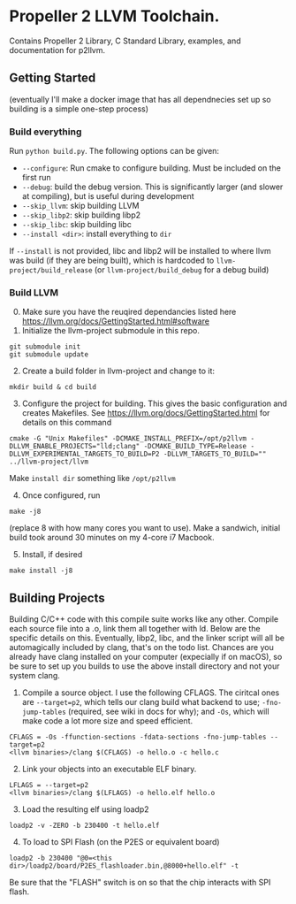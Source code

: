 # Propeller 2 LLVM Toolchain.
Contains Propeller 2 Library, C Standard Library, examples, and documentation for p2llvm.

## Getting Started
(eventually I'll make a docker image that has all dependnecies set up so building is a simple one-step process)

### Build everything
Run `python build.py`. The following options can be given: 
- `--configure`: Run cmake to configure building. Must be included on the first run
- `--debug`: build the debug version. This is significantly larger (and slower at compiling), but is useful during development
- `--skip_llvm`: skip building LLVM
- `--skip_libp2`: skip building libp2
- `--skip_libc`: skip building libc
- `--install <dir>`: install everything to `dir`

If `--install` is not provided, libc and libp2 will be installed to where llvm was build (if they are being built), which is hardcoded to `llvm-project/build_release` (or `llvm-project/build_debug` for a debug build)

### Build LLVM
0. Make sure you have the reuqired dependancies listed here https://llvm.org/docs/GettingStarted.html#software
1. Initialize the llvm-project submodule in this repo.
```
git submodule init
git submodule update
```
2. Create a build folder in llvm-project and change to it: 
```
mkdir build & cd build
```
3. Configure the project for building. This gives the basic configuration and creates Makefiles. See https://llvm.org/docs/GettingStarted.html for details on this command
``` 
cmake -G "Unix Makefiles" -DCMAKE_INSTALL_PREFIX=/opt/p2llvm -DLLVM_ENABLE_PROJECTS="lld;clang" -DCMAKE_BUILD_TYPE=Release -DLLVM_EXPERIMENTAL_TARGETS_TO_BUILD=P2 -DLLVM_TARGETS_TO_BUILD="" ../llvm-project/llvm
```
Make `install dir` something like `/opt/p2llvm`

4. Once configured, run 
```
make -j8
``` 
(replace 8 with how many cores you want to use). Make a sandwich, initial build took around 30 minutes on my 4-core i7 Macbook.

5. Install, if desired 
```
make install -j8
```

## Building Projects
Building C/C++ code with this compile suite works like any other. Compile each source file into a .o, link them all together with ld. Below are the specific details on this. Eventually, libp2, libc, and the linker script will all be automagically included by clang, that's on the todo list. Chances are you already have clang installed on your computer (expecially if on macOS), so be sure to set up you builds to use the above install directory and not your system clang.


1. Compile a source object. I use the following CFLAGS. The ciritcal ones are `--target=p2`, which tells our clang build what backend to use; `-fno-jump-tables` (required, see wiki in docs for why); and `-Os`, which will make code a lot more size and speed efficient.
```
CFLAGS = -Os -ffunction-sections -fdata-sections -fno-jump-tables --target=p2
<llvm binaries>/clang $(CFLAGS) -o hello.o -c hello.c
```
2. Link your objects into an executable ELF binary. 
```
LFLAGS = --target=p2
<llvm binaries>/clang $(LFLAGS) -o hello.elf hello.o
```
3. Load the resulting elf using loadp2
```
loadp2 -v -ZERO -b 230400 -t hello.elf
```
4. To load to SPI Flash (on the P2ES or equivalent board)
```
loadp2 -b 230400 "@0=<this dir>/loadp2/board/P2ES_flashloader.bin,@8000+hello.elf" -t
```
Be sure that the "FLASH" switch is on so that the chip interacts with SPI flash. 